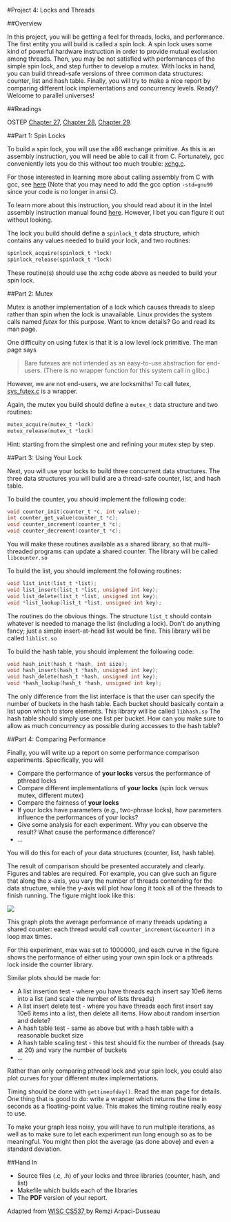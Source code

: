 #Project 4: Locks and Threads

##Overview

In this project, you will be getting a feel for threads, locks, and performance. The first entity you will build is called a spin lock. A spin lock uses some kind of powerful hardware instruction in order to provide mutual exclusion among threads. Then, you may be not satisfied with performances of the simple spin lock, and step further to develop a mutex. With locks in hand, you can build thread-safe versions of three common data structures: counter, list and hash table. Finally, you will try to make a nice report by comparing different lock implementations and  concurrency levels. Ready? Welcome to parallel universes!

##Readings

OSTEP [Chapter 27](http://pages.cs.wisc.edu/~remzi/OSTEP/threads-api.pdf), [Chapter 28](http://pages.cs.wisc.edu/~remzi/OSTEP/threads-locks.pdf), [Chapter 29](http://pages.cs.wisc.edu/~remzi/OSTEP/threads-locks-usage.pdf).

##Part 1: Spin Locks

To build a spin lock, you will use the x86 exchange primitive. As this is an assembly instruction, you will need be able to call it from C. Fortunately, gcc conveniently lets you do this without too much trouble: [xchg.c](../src/xchg.c).

For those interested in learning more about calling assembly from C with gcc, see [here](http://www.ibiblio.org/gferg/ldp/GCC-Inline-Assembly-HOWTO.html) (Note that you may need to add the gcc option `-std=gnu99` since your code is no longer in ansi C).

To learn more about this instruction, you should read about it in the Intel assembly instruction manual found [here](http://www.intel.com/assets/pdf/manual/253666.pdf). However, I bet you can figure it out without looking.

The lock you build should define a `spinlock_t` data structure, which contains any values needed to build your lock, and two routines:

```C
spinlock_acquire(spinlock_t *lock)
spinlock_release(spinlock_t *lock)
```

These routine(s) should use the xchg code above as needed to build your spin lock.

##Part 2: Mutex

Mutex is another implementation of a lock which causes threads to sleep rather than spin when the lock is unavailable. Linux provides the system calls named *futex* for this purpose. Want to know details? Go and read its man page.

One difficulty on using futex is that it is a low level lock primitive. The man page says

> Bare futexes are not intended as an easy-to-use abstraction for end-users. (There is no wrapper function for this system call in glibc.)

However, we are not end-users, we are locksmiths! To call futex, [sys_futex.c](../src/sys_futex.c) is a wrapper.

Again, the mutex you build should define a `mutex_t` data structure and two routines:

```C
mutex_acquire(mutex_t *lock)
mutex_release(mutex_t *lock)
```

Hint: starting from the simplest one and refining your mutex step by step.


##Part 3: Using Your Lock

Next, you will use your locks to build three concurrent data structures. The three data structures you will build are a thread-safe counter, list, and hash table.

To build the counter, you should implement the following code:

```C
void counter_init(counter_t *c, int value);
int counter_get_value(counter_t *c);
void counter_increment(counter_t *c);
void counter_decrement(counter_t *c);
```

You will make these routines available as a shared library, so that multi-threaded programs can update a shared counter. The library will be called `libcounter.so`

To build the list, you should implement the following routines:

```C
void list_init(list_t *list);
void list_insert(list_t *list, unsigned int key);
void list_delete(list_t *list, unsigned int key);
void *list_lookup(list_t *list, unsigned int key);
```

The routines do the obvious things. The structure `list_t` should contain whatever is needed to manage the list (including a lock). Don't do anything fancy; just a simple insert-at-head list would be fine. This library will be called `liblist.so`

To build the hash table, you should implement the following code:

```C
void hash_init(hash_t *hash, int size);
void hash_insert(hash_t *hash, unsigned int key);
void hash_delete(hash_t *hash, unsigned int key);
void *hash_lookup(hash_t *hash, unsigned int key);
```

The only difference from the list interface is that the user can specify the number of buckets in the hash table. Each bucket should basically contain a list upon which to store elements. This library will be called `libhash.so`
The hash table should simply use one list per bucket. How can you make sure to allow as much concurrency as possible during accesses to the hash table?

##Part 4: Comparing Performance

Finally, you will write up a report on some performance comparison experiments. Specifically, you will 

* Compare the performance of **your locks** versus the performance of pthread locks
* Compare different implementations of **your locks** (spin lock versus mutex, different mutex)
* Compare the fairness of **your locks**
* If your locks have parameters (e.g., two-phrase locks), how parameters influence the performances of your locks?
* Give some analysis for each experiment. Why you can observe the result? What cause the performance difference? 
* ...

You will do this for each of your data structures (counter, list, hash table). 

The result of comparison should be presented accurately and clearly. Figures and tables are required. For example, you can give such an figure that along the x-axis, you vary the number of threads contending for the data structure, while the y-axis will plot how long it took all of the threads to finish running. The figure might look like this:

![](http://pages.cs.wisc.edu/~remzi/Classes/537/Spring2010/Projects/data.jpg)

This graph plots the average performance of many threads updating a shared counter: each thread would call `counter_increment(&counter)` in a loop max times.

For this experiment, max was set to 1000000, and each curve in the figure shows the performance of either using your own spin lock or a pthreads lock inside the counter library.

Similar plots should be made for:

* A list insertion test - where you have threads each insert say 10e6 items into a list (and scale the number of lists threads)
* A list insert delete test - where you have threads each first insert say 10e6 items into a list, then delete all items. How about random insertion and delete?
* A hash table test - same as above but with a hash table with a reasonable bucket size
* A hash table scaling test - this test should fix the number of threads (say at 20) and vary the number of buckets
* ...

Rather than only comparing pthread lock and your spin lock, you could also plot curves for your different mutex implementations.

Timing should be done with `gettimeofday()`. Read the man page for details. One thing that is good to do: write a wrapper which returns the time in seconds as a floating-point value. This makes the timing routine really easy to use.

To make your graph less noisy, you will have to run multiple iterations, as well as to make sure to let each experiment run long enough so as to be meaningful. You might then plot the average (as done above) and even a standard deviation.

##Hand In

* Source files (.c, .h) of your locks and three libraries (counter, hash, and list)
* Makefile which builds each of the libraries
* The **PDF** version of your report.

<div id="footer">
  Adapted from <a href="http://pages.cs.wisc.edu/~remzi/Classes/537/Spring2010/Projects/p4.html"> WISC CS537 </a> by Remzi Arpaci-Dusseau 
</div>
